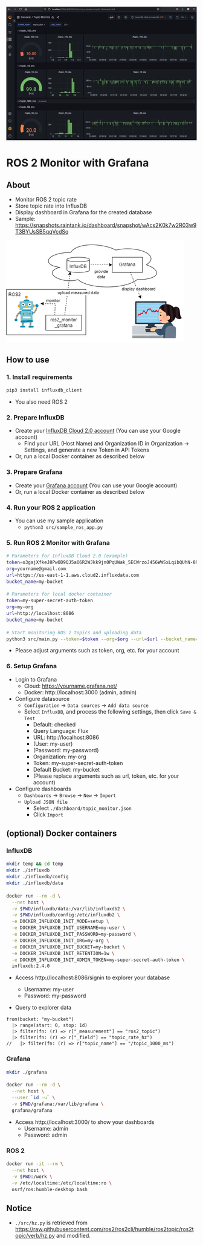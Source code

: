 ![screenshot](./docs/screenshot.jpg)

# ROS 2 Monitor with Grafana

## About

- Monitor ROS 2 topic rate
- Store topic rate into InfluxDB
- Display dashboard in Grafana for the created database
- Sample: https://snapshots.raintank.io/dashboard/snapshot/wAcs2K0k7w2R03w9T3BYUsSB5qqVcdSq

![overview](./docs/overview.png)

## How to use

### 1. Install requirements

```sh
pip3 install influxdb_client
```

- You also need ROS 2

### 2. Prepare InfluxDB

- Create your [InfluxDB Cloud 2.0 account](https://www.influxdata.com/) (You can use your Google account)
  - Find your URL (Host Name) and Organization ID in Organization -> Settings, and generate a new Token in API Tokens
- Or, run a local Docker container as described below

### 3. Prepare Grafana

- Create your [Grafana account](https://grafana.com/) (You can use your Google account)
- Or, run a local Docker container as described below

### 4. Run your ROS 2 application

- You can use my sample application
  - `python3 src/sample_ros_app.py`

### 5. Run ROS 2 Monitor with Grafana

```sh
# Parameters for InfluxDB Cloud 2.0 (example)
token=o3gajXfkeJ8PwOD9QJ5aO6R2WJkk9jn0PqUWak_5ECWrzoJ456WWSxLqibQUhN-89MH9TznPkflVGaMXnFlFxw==
org=yourname@gmail.com
url=https://us-east-1-1.aws.cloud2.influxdata.com
bucket_name=my-bucket

# Parameters for local docker container
token=my-super-secret-auth-token
org=my-org
url=http://localhost:8086
bucket_name=my-bucket

# Start monitoring ROS 2 topics and uploading data
python3 src/main.py --token=$token --org=$org --url=$url --bucket_name=$bucket_name
```

- Please adjust arguments such as token, org, etc. for your account

### 6. Setup Grafana

- Login to Grafana
  - Cloud: https://yourname.grafana.net/
  - Docker: http://localhost:3000  (admin, admin)
- Configure datasource
  - `Configuration` -> `Data sources` -> `Add data source`
  - Select `InfluxDB`, and process the following settings, then click `Save & Test`
    - Default: checked
    - Query Language: Flux
    - URL: http://localhost:8086
    - (User: my-user)
    - (Password: my-password)
    - Organization: my-org
    - Token: my-super-secret-auth-token
    - Default Bucket: my-bucket
    - (Please replace arguments such as url, token, etc. for your account)
- Configure dashboards
  - `Dashboards` -> `Browse` -> `New` -> `Import`
  - `Upload JSON file`
    - Select  `./dashboard/topic_monitor.json`
    - Click `Import`

## (optional) Docker containers

### InfluxDB

```sh
mkdir temp && cd temp
mkdir ./influxdb
mkdir ./influxdb/config
mkdir ./influxdb/data

docker run --rm -d \
  --net host \
  -v $PWD/influxdb/data:/var/lib/influxdb2 \
  -v $PWD/influxdb/config:/etc/influxdb2 \
  -e DOCKER_INFLUXDB_INIT_MODE=setup \
  -e DOCKER_INFLUXDB_INIT_USERNAME=my-user \
  -e DOCKER_INFLUXDB_INIT_PASSWORD=my-password \
  -e DOCKER_INFLUXDB_INIT_ORG=my-org \
  -e DOCKER_INFLUXDB_INIT_BUCKET=my-bucket \
  -e DOCKER_INFLUXDB_INIT_RETENTION=1w \
  -e DOCKER_INFLUXDB_INIT_ADMIN_TOKEN=my-super-secret-auth-token \
  influxdb:2.4.0
```

- Access http://localhost:8086/signin to explorer your database
  - Username: my-user
  - Password: my-password

- Query to explorer data

```
from(bucket: "my-bucket")
  |> range(start: 0, stop: 1d)
  |> filter(fn: (r) => r["_measurement"] == "ros2_topic")
  |> filter(fn: (r) => r["_field"] == "topic_rate_hz")
//   |> filter(fn: (r) => r["topic_name"] == "/topic_1000_ms")
```

### Grafana

```sh
mkdir ./grafana

docker run --rm -d \
  --net host \
  --user `id -u` \
  -v $PWD/grafana:/var/lib/grafana \
  grafana/grafana
```

- Access http://localhost:3000/ to show your dashboards
  - Username: admin
  - Password: admin


### ROS 2

```sh
docker run -it --rm \
  --net host \
  -v $PWD:/work \
  -v /etc/localtime:/etc/localtime:ro \
  osrf/ros:humble-desktop bash
```

## Notice

- `./src/hz.py` is retrieved from https://raw.githubusercontent.com/ros2/ros2cli/humble/ros2topic/ros2topic/verb/hz.py and modified.
